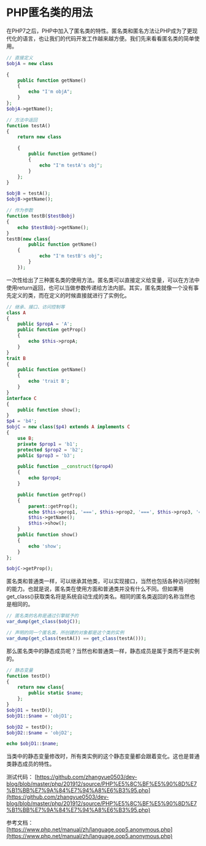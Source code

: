 # PHP匿名类的用法

在PHP7之后，PHP中加入了匿名类的特性。匿名类和匿名方法让PHP成为了更现代化的语言，也让我们的代码开发工作越来越方便。我们先来看看匿名类的简单使用。

```php
// 直接定义
$objA = new class

{
    public function getName()
    {
        echo "I'm objA";
    }
};
$objA->getName();

// 方法中返回
function testA()
{
    return new class

    {
        public function getName()
        {
            echo "I'm testA's obj";
        }
    };
}

$objB = testA();
$objB->getName();

// 作为参数
function testB($testBobj)
{
    echo $testBobj->getName();
}
testB(new class{
        public function getName()
    {
            echo "I'm testB's obj";
        }
    });
```

一次性给出了三种匿名类的使用方法。匿名类可以直接定义给变量，可以在方法中使用return返回，也可以当做参数传递给方法内部。其实，匿名类就像一个没有事先定义的类，而在定义的时候直接就进行了实例化。

```php
// 继承、接口、访问控制等
class A
{
    public $propA = 'A';
    public function getProp()
    {
        echo $this->propA;
    }
}
trait B
{
    public function getName()
    {
        echo 'trait B';
    }
}
interface C
{
    public function show();
}
$p4 = 'b4';
$objC = new class($p4) extends A implements C
{
    use B;
    private $prop1 = 'b1';
    protected $prop2 = 'b2';
    public $prop3 = 'b3';

    public function __construct($prop4)
    {
        echo $prop4;
    }

    public function getProp()
    {
        parent::getProp();
        echo $this->prop1, '===', $this->prop2, '===', $this->prop3, '===', $this->propA;
        $this->getName();
        $this->show();
    }
    public function show()
    {
        echo 'show';
    }
};

$objC->getProp();
```

匿名类和普通类一样，可以继承其他类，可以实现接口，当然也包括各种访问控制的能力。也就是说，匿名类在使用方面和普通类并没有什么不同。但如果用get_class()获取类名将是系统自动生成的类名。相同的匿名类返回的名称当然也是相同的。

```php
// 匿名类的名称是通过引擎赋予的
var_dump(get_class($objC));

// 声明的同一个匿名类，所创建的对象都是这个类的实例
var_dump(get_class(testA()) == get_class(testA()));
```

那么匿名类中的静态成员呢？当然也和普通类一样，静态成员是属于类而不是实例的。

```php
// 静态变量
function testD()
{
    return new class{
        public static $name;
    };
}
$objD1 = testD();
$objD1::$name = 'objD1';

$objD2 = testD();
$objD2::$name = 'objD2';

echo $objD1::$name;
```

当类中的静态变量修改时，所有类实例的这个静态变量都会跟着变化。这也是普通类静态成员的特性。

测试代码：
[https://github.com/zhangyue0503/dev-blog/blob/master/php/201912/source/PHP%E5%8C%BF%E5%90%8D%E7%B1%BB%E7%9A%84%E7%94%A8%E6%B3%95.php](https://github.com/zhangyue0503/dev-blog/blob/master/php/201912/source/PHP%E5%8C%BF%E5%90%8D%E7%B1%BB%E7%9A%84%E7%94%A8%E6%B3%95.php)

参考文档：
[https://www.php.net/manual/zh/language.oop5.anonymous.php](https://www.php.net/manual/zh/language.oop5.anonymous.php)